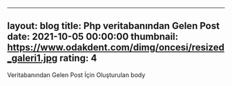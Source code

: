 --- 
 layout: blog
 title: Php veritabanından Gelen Post
 date: 2021-10-05 00:00:00
 thumbnail: https://www.odakdent.com/dimg/oncesi/resized_galeri1.jpg
 rating: 4
 ---
Veritabanından Gelen Post İçin Oluşturulan body
